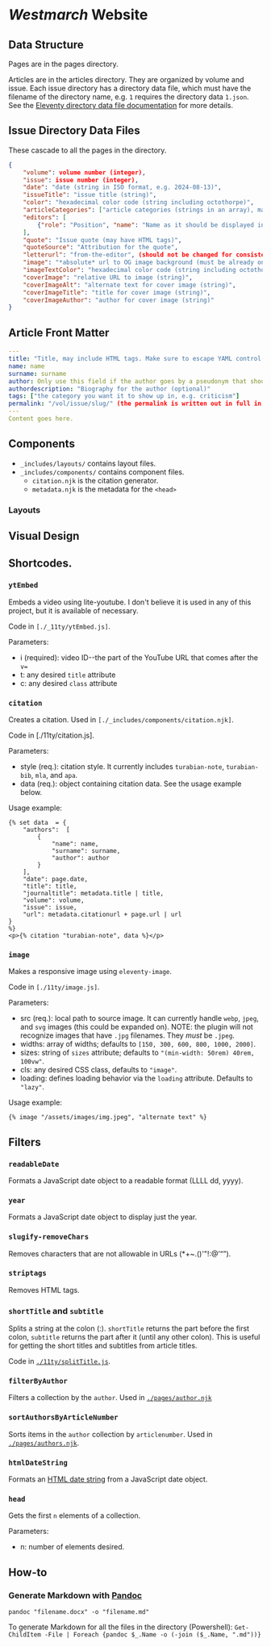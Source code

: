 # *Westmarch* Website
## Data Structure
Pages are in the pages directory. 

Articles are in the articles directory. They are organized by volume and issue. Each issue directory has a directory data file, which must have the filename of the directory name, e.g. `1` requires the directory data `1.json`. See the [Eleventy directory data file documentation](https://www.11ty.dev/docs/data-template-dir/) for more details. 

## Issue Directory Data Files

These cascade to all the pages in the directory. 

```json
{
    "volume": volume number (integer),
    "issue": issue number (integer),
    "date": "date (string in ISO format, e.g. 2024-08-13)",
    "issueTitle": "issue title (string)",
    "color": "hexadecimal color code (string including octothorpe)",
    "articleCategories": ["article categories (strings in an array), match tags in article front matter, e.g. criticism"],
    "editors": [ 
        {"role": "Position", "name": "Name as it should be displayed in issue page"}
    ],
    "quote": "Issue quote (may have HTML tags)",
    "quoteSource": "Attribution for the quote",
    "letterurl": "from-the-editor", (should not be changed for consistency unless there is a good reason)
    "image": "*absolute* url to OG image background (must be already on the web for the OG image generator to work) (string)",
    "imageTextColor": "hexadecimal color code (string including octothorpe)",
    "coverImage": "relative URL to image (string)",
    "coverImageAlt": "alternate text for cover image (string)",
    "coverImageTitle": "title for cover image (string)",
    "coverImageAuthor": "author for cover image (string)"
}
```
## Article Front Matter

```yaml
---
title: "Title, may include HTML tags. Make sure to escape YAML control characters"
name: name
surname: surname
author: Only use this field if the author goes by a pseudonym that should not be broken into name and surname for citation (i.e. Harmonious Finch should not be cited as Finch, Harmonious). Do not use the name and surname fields if you use this field. The template will merge the name and surname fields into the author field, so you can omit it in the content files. 
authordescription: "Biography for the author (optional)"
tags: ["the category you want it to show up in, e.g. criticism"]
permalink: "/vol/issue/slug/" (the permalink is written out in full in order to make future site editing or migration easier)
---
Content goes here. 
```

## Components
- `_includes/layouts/` contains layout files.
- `_includes/components/` contains component files. 
    - `citation.njk` is the citation generator.
    - `metadata.njk` is the metadata for the `<head>`

### Layouts



## Visual Design

## Shortcodes. 

### `ytEmbed`

Embeds a video using lite-youtube. I don't believe it is used in any of this project, but it is available of necessary. 

Code in `[./_11ty/ytEmbed.js]`. 

Parameters:
- i (required): video ID--the part of the YouTube URL that comes after the `v=`
- t: any desired `title` attribute
- c: any desired `class` attribute

### `citation`

Creates a citation. Used in `[./_includes/components/citation.njk]`.

Code in [./11ty/citation.js]. 

Parameters: 
- style (req.): citation style. It currently includes `turabian-note`, `turabian-bib`, `mla`, and `apa`.
- data (req.): object containing citation data. See the usage example below.

Usage example: 

```nunjucks
{% set data  = {
    "authors":  [
        {
            "name": name,
            "surname": surname,
            "author": author
        }
    ],
    "date": page.date,
    "title": title,
    "journaltitle": metadata.title | title,
    "volume": volume,
    "issue": issue,
    "url": metadata.citationurl + page.url | url
}
%}
<p>{% citation "turabian-note", data %}</p>
```
### `image` 

Makes a responsive image using `eleventy-image`. 

Code in `[./11ty/image.js]`. 

Parameters: 
- src (req.): local path to source image. It can currently handle `webp`, `jpeg`, and `svg` images (this could be expanded on). NOTE: the plugin will not recognize images that have `.jpg` filenames. They *must* be `.jpeg`. 
- widths: array of widths; defaults to `[150, 300, 600, 800, 1000, 2000]`.
- sizes: string of `sizes` attribute; defaults to `"(min-width: 50rem) 40rem, 100vw"`.
- cls: any desired CSS class, defaults to `"image"`.
- loading: defines loading behavior via the `loading` attribute. Defaults to `"lazy"`.

Usage example: 
```nunjucks
{% image "/assets/images/img.jpeg", "alternate text" %}
```

## Filters

### `readableDate`

Formats a JavaScript date object to a readable format (LLLL dd, yyyy).

### `year`

Formats a JavaScript date object to display just the year. 

### `slugify-removeChars`

Removes characters that are not allowable in URLs (*+~.()'"!:@’“”). 

### `striptags`

Removes HTML tags. 

### `shortTitle` and `subtitle`

Splits a string at the colon (:). `shortTitle` returns the part before the first colon, `subtitle` returns the part after it (until any other colon). This is useful for getting the short titles and subtitles from article titles. 

Code in [`./11ty/splitTitle.js`](./11ty/splitTitle.js).

### `filterByAuthor`

Filters a collection by the `author`. Used in [`./pages/author.njk`](./pages/author.njk)

### `sortAuthorsByArticleNumber`

Sorts items in the `author` collection by `articlenumber`. Used in [`./pages/authors.njk`](./pages/authors.njk).

### `htmlDateString`

Formats an [HTML date string](https://html.spec.whatwg.org/multipage/common-microsyntaxes.html#valid-date-string) from a JavaScript date object. 

### `head`

Gets the first `n` elements of a collection.

Parameters: 
- n: number of elements desired. 

## How-to
### Generate Markdown with [Pandoc](https://pandoc.org/)

`pandoc "filename.docx" -o "filename.md"`

To generate Markdown for all the files in the directory (Powershell): `Get-ChildItem -File | Foreach {pandoc $_.Name -o (-join ($_.Name, ".md"))}`
